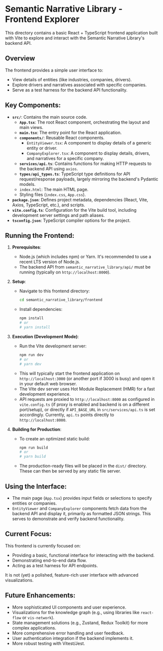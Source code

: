 # Semantic Narrative Library - Frontend Explorer

This directory contains a basic React + TypeScript frontend application built with Vite to explore and interact with the Semantic Narrative Library's backend API.

## Overview

The frontend provides a simple user interface to:
- View details of entities (like industries, companies, drivers).
- Explore drivers and narratives associated with specific companies.
- Serve as a test harness for the backend API functionality.

## Key Components:

-   **`src/`**: Contains the main source code.
    -   **`App.tsx`**: The root React component, orchestrating the layout and main views.
    -   **`main.tsx`**: The entry point for the React application.
    -   **`components/`**: Reusable React components.
        -   `EntityViewer.tsx`: A component to display details of a generic entity or driver.
        -   `CompanyExplorer.tsx`: A component to display details, drivers, and narratives for a specific company.
    -   **`services/api.ts`**: Contains functions for making HTTP requests to the backend API using `axios`.
    -   **`types/api_types.ts`**: TypeScript type definitions for API request/response payloads, largely mirroring the backend's Pydantic models.
    -   `index.html`: The main HTML page.
    -   Styling files (`index.css`, `App.css`).
-   **`package.json`**: Defines project metadata, dependencies (React, Vite, Axios, TypeScript, etc.), and scripts.
-   **`vite.config.ts`**: Configuration for the Vite build tool, including development server settings and path aliases.
-   **`tsconfig.json`**: TypeScript compiler options for the project.

## Running the Frontend:

1.  **Prerequisites**:
    *   Node.js (which includes npm) or Yarn. It's recommended to use a recent LTS version of Node.js.
    *   The backend API from `semantic_narrative_library/api/` must be running (typically on `http://localhost:8000`).

2.  **Setup**:
    *   Navigate to this frontend directory:
        ```bash
        cd semantic_narrative_library/frontend
        ```
    *   Install dependencies:
        ```bash
        npm install
        # or
        # yarn install
        ```

3.  **Execution (Development Mode)**:
    *   Run the Vite development server:
        ```bash
        npm run dev
        # or
        # yarn dev
        ```
    *   This will typically start the frontend application on `http://localhost:3000` (or another port if 3000 is busy) and open it in your default web browser.
    *   The Vite dev server uses Hot Module Replacement (HMR) for a fast development experience.
    *   API requests are proxied to `http://localhost:8000` as configured in `vite.config.ts` (if proxy is enabled and backend is on a different port/setup), or directly if `API_BASE_URL` in `src/services/api.ts` is set accordingly. Currently, `api.ts` points directly to `http://localhost:8000`.

4.  **Building for Production**:
    *   To create an optimized static build:
        ```bash
        npm run build
        # or
        # yarn build
        ```
    *   The production-ready files will be placed in the `dist/` directory. These can then be served by any static file server.

## Using the Interface:

-   The main page (`App.tsx`) provides input fields or selections to specify entities or companies.
-   `EntityViewer` and `CompanyExplorer` components fetch data from the backend API and display it, primarily as formatted JSON strings. This serves to demonstrate and verify backend functionality.

## Current Focus:

This frontend is currently focused on:
-   Providing a basic, functional interface for interacting with the backend.
-   Demonstrating end-to-end data flow.
-   Acting as a test harness for API endpoints.

It is not (yet) a polished, feature-rich user interface with advanced visualizations.

## Future Enhancements:

-   More sophisticated UI components and user experience.
-   Visualizations for the knowledge graph (e.g., using libraries like `react-flow` or `vis-network`).
-   State management solutions (e.g., Zustand, Redux Toolkit) for more complex applications.
-   More comprehensive error handling and user feedback.
-   User authentication integration if the backend implements it.
-   More robust testing with Vitest/Jest.
